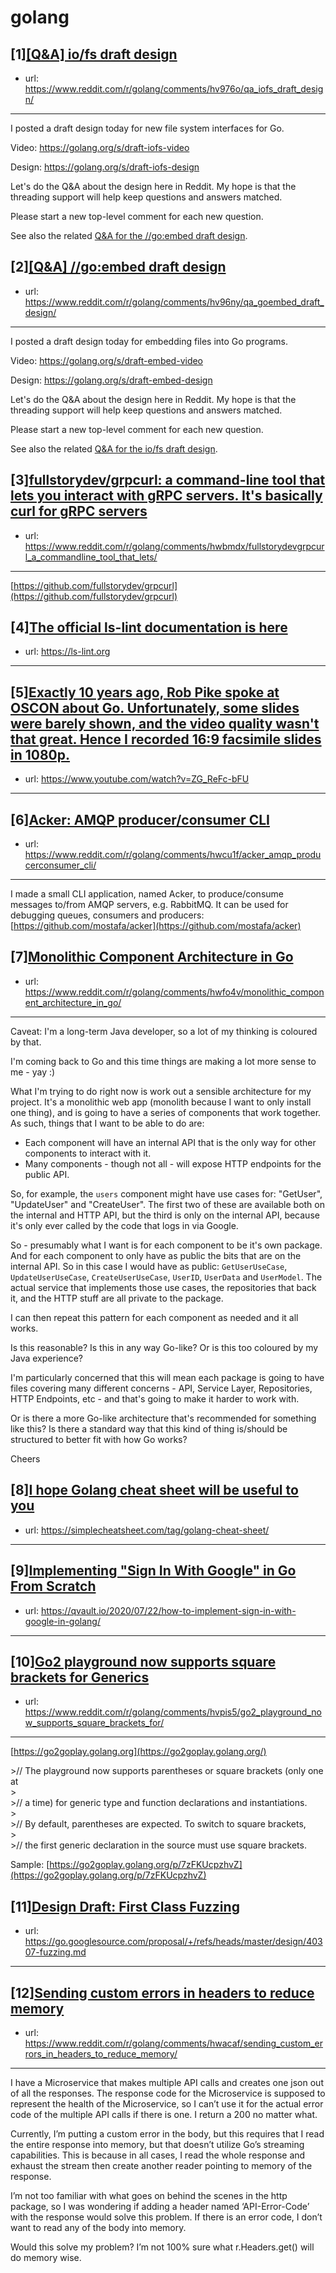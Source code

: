 # golang
## [1][[Q&amp;A] io/fs draft design](https://www.reddit.com/r/golang/comments/hv976o/qa_iofs_draft_design/)
- url: https://www.reddit.com/r/golang/comments/hv976o/qa_iofs_draft_design/
---
I posted a draft design today for new file system interfaces for Go.

Video: https://golang.org/s/draft-iofs-video

Design: https://golang.org/s/draft-iofs-design

Let's do the Q&amp;A about the design here in Reddit. My hope is that the threading support will help keep questions and answers matched.

Please start a new top-level comment for each new question.

See also the related [Q&amp;A for the //go:embed draft design](https://golang.org/s/draft-embed-reddit).
## [2][[Q&amp;A] //go:embed draft design](https://www.reddit.com/r/golang/comments/hv96ny/qa_goembed_draft_design/)
- url: https://www.reddit.com/r/golang/comments/hv96ny/qa_goembed_draft_design/
---
I posted a draft design today for embedding files into Go programs.

Video: https://golang.org/s/draft-embed-video

Design: https://golang.org/s/draft-embed-design

Let's do the Q&amp;A about the design here in Reddit. My hope is that the threading support will help keep questions and answers matched.

Please start a new top-level comment for each new question.

See also the related [Q&amp;A for the io/fs draft design](https://golang.org/s/draft-iofs-reddit).
## [3][fullstorydev/grpcurl: a command-line tool that lets you interact with gRPC servers. It's basically curl for gRPC servers](https://www.reddit.com/r/golang/comments/hwbmdx/fullstorydevgrpcurl_a_commandline_tool_that_lets/)
- url: https://www.reddit.com/r/golang/comments/hwbmdx/fullstorydevgrpcurl_a_commandline_tool_that_lets/
---
[https://github.com/fullstorydev/grpcurl](https://github.com/fullstorydev/grpcurl)
## [4][The official ls-lint documentation is here](https://www.reddit.com/r/golang/comments/hwcl1y/the_official_lslint_documentation_is_here/)
- url: https://ls-lint.org
---

## [5][Exactly 10 years ago, Rob Pike spoke at OSCON about Go. Unfortunately, some slides were barely shown, and the video quality wasn't that great. Hence I recorded 16:9 facsimile slides in 1080p.](https://www.reddit.com/r/golang/comments/hvu1hh/exactly_10_years_ago_rob_pike_spoke_at_oscon/)
- url: https://www.youtube.com/watch?v=ZG_ReFc-bFU
---

## [6][Acker: AMQP producer/consumer CLI](https://www.reddit.com/r/golang/comments/hwcu1f/acker_amqp_producerconsumer_cli/)
- url: https://www.reddit.com/r/golang/comments/hwcu1f/acker_amqp_producerconsumer_cli/
---
I made a small CLI application, named Acker, to produce/consume messages to/from AMQP servers, e.g. RabbitMQ. It can be used for debugging queues, consumers and producers:  
[https://github.com/mostafa/acker](https://github.com/mostafa/acker)
## [7][Monolithic Component Architecture in Go](https://www.reddit.com/r/golang/comments/hwfo4v/monolithic_component_architecture_in_go/)
- url: https://www.reddit.com/r/golang/comments/hwfo4v/monolithic_component_architecture_in_go/
---
Caveat: I'm a long-term Java developer, so a lot of my thinking is coloured by that.

I'm coming back to Go and this time things are making a lot more sense to me - yay :)

What I'm trying to do right now is work out a sensible architecture for my project. It's a monolithic web app (monolith because I want to only install one thing), and is going to have a series of components that work together. As such, things that I want to be able to do are:

* Each component will have an internal API that is the only way for other components to interact with it.
* Many components - though not all - will expose HTTP endpoints for the public API.

So, for example, the `users` component might have use cases for: "GetUser", "UpdateUser" and "CreateUser". The first two of these are available both on the internal and HTTP API, but the third is only on the internal API, because it's only ever called by the code that logs in via Google.

So - presumably what I want is for each component to be it's own package. And for each component to only have as public the bits that are on the internal API. So in this case I would have as public: `GetUserUseCase`, `UpdateUserUseCase`, `CreateUserUseCase`, `UserID`, `UserData` and `UserModel`. The actual service that implements those use cases, the repositories that back it, and the HTTP stuff are all private to the package.

I can then repeat this pattern for each component as needed and it all works.

Is this reasonable? Is this in any way Go-like? Or is this too coloured by my Java experience?

I'm particularly concerned that this will mean each package is going to have files covering many different concerns - API, Service Layer, Repositories, HTTP Endpoints, etc - and that's going to make it harder to work with.

Or is there a more Go-like architecture that's recommended for something like this? Is there a standard way that this kind of thing is/should be structured to better fit with how Go works?

Cheers
## [8][I hope Golang cheat sheet will be useful to you](https://www.reddit.com/r/golang/comments/hvylv9/i_hope_golang_cheat_sheet_will_be_useful_to_you/)
- url: https://simplecheatsheet.com/tag/golang-cheat-sheet/
---

## [9][Implementing "Sign In With Google" in Go From Scratch](https://www.reddit.com/r/golang/comments/hvvu9o/implementing_sign_in_with_google_in_go_from/)
- url: https://qvault.io/2020/07/22/how-to-implement-sign-in-with-google-in-golang/
---

## [10][Go2 playground now supports square brackets for Generics](https://www.reddit.com/r/golang/comments/hvpis5/go2_playground_now_supports_square_brackets_for/)
- url: https://www.reddit.com/r/golang/comments/hvpis5/go2_playground_now_supports_square_brackets_for/
---
[https://go2goplay.golang.org](https://go2goplay.golang.org/) 

&gt;// The playground now supports parentheses or square brackets (only one at  
&gt;  
&gt;// a time) for generic type and function declarations and instantiations.  
&gt;  
&gt;// By default, parentheses are expected. To switch to square brackets,  
&gt;  
&gt;// the first generic declaration in the source must use square brackets.

Sample: [https://go2goplay.golang.org/p/7zFKUcpzhvZ](https://go2goplay.golang.org/p/7zFKUcpzhvZ)
## [11][Design Draft: First Class Fuzzing](https://www.reddit.com/r/golang/comments/hvpr96/design_draft_first_class_fuzzing/)
- url: https://go.googlesource.com/proposal/+/refs/heads/master/design/40307-fuzzing.md
---

## [12][Sending custom errors in headers to reduce memory](https://www.reddit.com/r/golang/comments/hwacaf/sending_custom_errors_in_headers_to_reduce_memory/)
- url: https://www.reddit.com/r/golang/comments/hwacaf/sending_custom_errors_in_headers_to_reduce_memory/
---
I have a Microservice that makes multiple API calls and creates one json out of all the responses. The response code for the Microservice is supposed to represent the health of the Microservice, so I can’t use it for the actual error code of the multiple API calls if there is one. I return a 200 no matter what. 

Currently, I’m putting a custom error in the body, but this requires that I read the entire response into memory, but that doesn’t utilize Go’s streaming capabilities. This is because in all cases, I read the whole response and exhaust the stream then create another reader pointing to memory of the response. 

I’m not too familiar with what goes on behind the scenes in the http package, so I was wondering if adding a header named ‘API-Error-Code’ with the response  would solve this problem. If there is an error code, I don’t want to read any of the body into memory. 

Would this solve my problem? I’m not 100% sure what r.Headers.get() will do memory wise.
